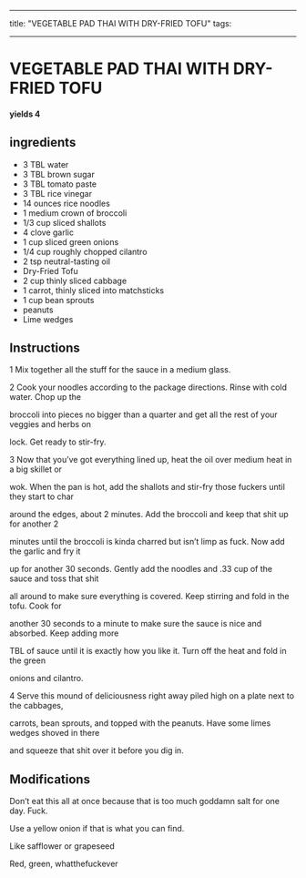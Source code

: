 
---
title: "VEGETABLE PAD THAI WITH DRY-FRIED TOFU"
tags:

---
# VEGETABLE PAD THAI WITH DRY-FRIED TOFU



#### yields  4


## ingredients
* 3 TBL water 
* 3 TBL brown sugar 
* 3 TBL tomato paste 
* 3 TBL rice vinegar 
* 14 ounces rice noodles 
* 1 medium crown of broccoli 
* 1/3 cup sliced shallots 
* 4 clove garlic 
* 1 cup sliced green onions 
* 1/4 cup roughly chopped cilantro 
* 2 tsp neutral-tasting oil 
* Dry-Fried Tofu 
* 2 cup thinly sliced cabbage 
* 1 carrot, thinly sliced into matchsticks 
* 1 cup bean sprouts 
* peanuts 
* Lime wedges 



## Instructions
1 Mix together all the stuff for the sauce in a medium glass.

2 Cook your noodles according to the package directions. Rinse with cold water. Chop up the

broccoli into pieces no bigger than a quarter and get all the rest of your veggies and herbs on

lock. Get ready to stir-fry.

3 Now that you’ve got everything lined up, heat the oil over medium heat in a big skillet or

wok. When the pan is hot, add the shallots and stir-fry those fuckers until they start to char

around the edges, about 2 minutes. Add the broccoli and keep that shit up for another 2

minutes until the broccoli is kinda charred but isn’t limp as fuck. Now add the garlic and fry it

up for another 30 seconds. Gently add the noodles and .33 cup of the sauce and toss that shit

all around to make sure everything is covered. Keep stirring and fold in the tofu. Cook for

another 30 seconds to a minute to make sure the sauce is nice and absorbed. Keep adding more

TBL of sauce until it is exactly how you like it. Turn off the heat and fold in the green

onions and cilantro.

4 Serve this mound of deliciousness right away piled high on a plate next to the cabbages,

carrots, bean sprouts, and topped with the peanuts. Have some limes wedges shoved in there

and squeeze that shit over it before you dig in.



## Modifications
Don’t eat this all at once because that is too much goddamn salt for one day. Fuck.

 Use a yellow onion if that is what you can find.

 Like safflower or grapeseed

 Red, green, whatthefuckever




